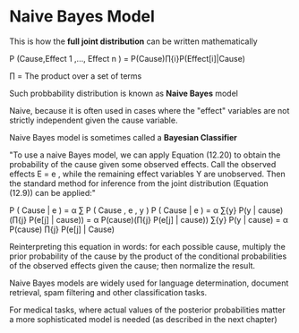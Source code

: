 # Naive Bayes Model 

This is how the **full joint distribution** can be written mathematically 

P (Cause,Effect 1 ,..., Effect n ) = 
  P(Cause)∏{i}P(Effect[i]|Cause)

∏  = The product over a set of terms 

Such probbability distribution is known as **Naive Bayes** model

Naive, because it is often used in cases where the "effect" variables are not strictly independent given the cause variable. 

Naive Bayes model is sometimes called a **Bayesian Classifier** 

"To use a naive Bayes model, we can apply Equation (12.20) to obtain the probability of the cause given some observed effects. Call the observed effects E = e , while the remaining effect variables Y are unobserved. Then the standard method for inference from the joint distribution (Equation (12.9)) can be applied:"

P ( Cause | e ) = α ∑ P ( Cause , e , y )
P ( Cause | e ) = α ∑{y} P(y | cause)(∏{j} P(e[j] | cause))
                = α P(cause)(∏{j} P(e[j] | cause)) ∑{y} P(y | cause)
                = α P(cause) ∏{j} P(e[j] | Cause)

Reinterpreting this equation in words: for each possible cause, multiply the prior probability of the cause by the product of the conditional probabilities of the observed effects given the cause; then normalize the result.

Naive Bayes models are widely used for language determination, document retrieval, spam filtering and other classification tasks. 

For medical tasks, where actual values of the posterior probabilities matter a more sophisticated model is needed (as described in the next chapter)